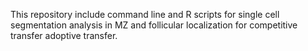 This repository include command line and R scripts for single cell segmentation analysis in MZ and follicular localization for competitive transfer adoptive transfer. 

